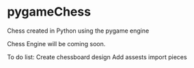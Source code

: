 # pygameChess
Chess created in Python using the pygame engine

Chess Engine will be coming soon.

To do list: 
	Create chessboard design
	Add assests
	import pieces
